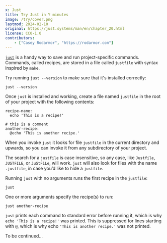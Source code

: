 ```yaml
---
x: Just
title: Try Just in Y minutes
image: /try/cover.png
lastmod: 2024-02-10
original: https://just.systems/man/en/chapter_20.html
license: CC0-1.0
contributors:
    - ["Casey Rodarmor", "https://rodarmor.com"]
---
```


[`just`](https://just.systems/) is a handy way to save and run project-specific commands. Commands, called recipes, are stored in a file called `justfile` with syntax inspired by `make`.

Try running `just --version` to make sure that it's installed correctly:

```
just --version
```

<codapi-snippet sandbox="just" editor="basic">
</codapi-snippet>

Once `just` is installed and working, create a file named `justfile` in the root of your project with the following contents:

```
recipe-name:
  echo 'This is a recipe!'

# this is a comment
another-recipe:
  @echo 'This is another recipe.'
```

<script id="justfile" type="text/plain">
recipe-name:
  echo 'This is a recipe!'

# this is a comment
another-recipe:
  @echo 'This is another recipe.'
</script>

When you invoke `just` it looks for file `justfile` in the current directory and upwards, so you can invoke it from any subdirectory of your project.

The search for a `justfile` is case insensitive, so any case, like `Justfile`, `JUSTFILE`, or `JuStFiLe`, will work. `just` will also look for files with the name `.justfile`, in case you’d like to hide a `justfile`.

Running `just` with no arguments runs the first recipe in the `justfile`:

```
just
```

<codapi-snippet sandbox="just" editor="basic" files="#justfile">
</codapi-snippet>

One or more arguments specify the recipe(s) to run:

```
just another-recipe
```

<codapi-snippet sandbox="just" editor="basic" files="#justfile">
</codapi-snippet>

`just` prints each command to standard error before running it, which is why `echo 'This is a recipe!'` was printed. This is suppressed for lines starting with `@`, which is why echo `'This is another recipe.'` was not printed.

To be continued...
